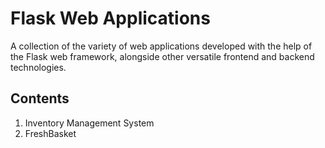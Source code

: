 # Flask Web Applications
A collection of the variety of web applications developed with the help of the Flask web framework, alongside other versatile frontend and backend technologies.
## Contents
1) Inventory Management System
2) FreshBasket
